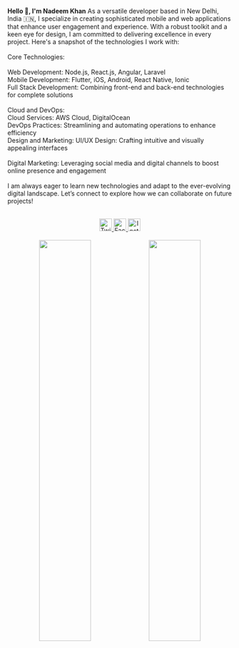 **Hello 👋, I'm Nadeem Khan**
As a versatile developer based in New Delhi, India 🇮🇳, I specialize in creating sophisticated mobile and web applications that enhance user engagement and experience. With a robust toolkit and a keen eye for design, I am committed to delivering excellence in every project. Here's a snapshot of the technologies I work with:
<br />
<br />
Core Technologies:
<br />
<br />
Web Development: Node.js, React.js, Angular, Laravel
<br />
Mobile Development: Flutter, iOS, Android, React Native, Ionic
<br />
Full Stack Development: Combining front-end and back-end technologies for complete solutions
<br />
<br />
Cloud and DevOps:
<br />
Cloud Services: AWS Cloud, DigitalOcean
<br />
DevOps Practices: Streamlining and automating operations to enhance efficiency
<br />
Design and Marketing: UI/UX Design: Crafting intuitive and visually appealing interfaces
<br />
<br />
Digital Marketing: Leveraging social media and digital channels to boost online presence and engagement
<br />
<br />
I am always eager to learn new technologies and adapt to the ever-evolving digital landscape. Let’s connect to explore how we can collaborate on future projects!
<br />
<br />
<div align="center">
  <a href="https://twitter.com/nadeemkhan7" target="_blank">
    <img src="https://img.icons8.com/fluent/48/000000/twitter.png" alt="Twitter: nadeemkhan7" height="28" width="28" />
  </a>
  <a href="https://fb.com/nadeemkhan786" target="_blank">
    <img src="https://img.icons8.com/fluent/48/000000/facebook-new.png" alt="Facebook: nadeemkhan786" height="28" width="28" />
  </a>
  <a href="https://instagram.com/nadeemkhan7" target="_blank">
    <img src="https://img.icons8.com/fluent/48/000000/instagram-new.png" alt="Instagram: nadeemkhan7" height="28" width="28" />
  </a>
</div>
<br />
<div align="center">
  <img src="https://github-readme-stats.vercel.app/api?username=nadeemkhan&show_icons=true&theme=dracula&hide_border=true&include_all_commits=true&count_private=true" width="48%" />
  <img src="https://github-readme-streak-stats.herokuapp.com/?user=nadeemkhan&theme=dracula&hide_border=true&date_format=j%20M[%20Y]&ring=DDAA00&fire=DD2727&sideLabels=DD2727&currStreakLabel=FFFFFF" width="48%" />
</div>
